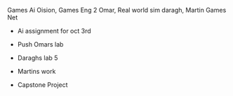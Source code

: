 Games Ai Oision, Games Eng 2 Omar, Real world sim daragh, Martin Games Net


* Ai assignment for oct 3rd

* Push Omars lab

* Daraghs lab 5

* Martins work

* Capstone Project
